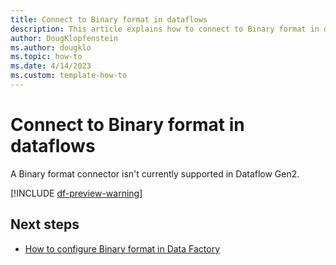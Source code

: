 ```yaml
---
title: Connect to Binary format in dataflows
description: This article explains how to connect to Binary format in dataflows.
author: DougKlopfenstein
ms.author: dougklo
ms.topic: how-to
ms.date: 4/14/2023
ms.custom: template-how-to 
---
```


# Connect to Binary format in dataflows

A Binary format connector isn't currently supported in Dataflow Gen2.

[!INCLUDE [df-preview-warning](includes/data-factory-preview-warning.md)]

## Next steps

- [How to configure Binary format in Data Factory](format-binary.md)
